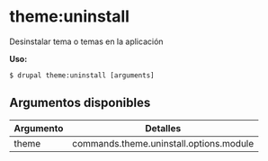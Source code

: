 # theme:uninstall
Desinstalar tema o temas en la aplicación

**Uso:**
```
$ drupal theme:uninstall [arguments]
```

## Argumentos disponibles
Argumento | Detalles
---------|-------------
theme | commands.theme.uninstall.options.module
